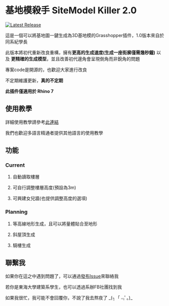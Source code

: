 # 基地模殺手 SiteModel Killer 2.0

[![Latest Release](https://img.shields.io/github/v/release/waiwaimi/SiteModel_Killer?display_name=release&style=flat-square&logo=Github&logoColor=white&color=sucess)](https://github.com/waiwaimi/SiteModel_Killer/releases/latest)

這是一個可以將基地圖一鍵生成為3D基地模的Grasshopper插件，1.0版本來自於同系紀學長

此版本將初代重新改良重構，擁有**更高的生成速度(生成一座街廓僅需幾秒鐘)** 以及 **更精確的生成模型**，並且改善初代邊角會呈現倒角而非銳角的問題

專案code是開源的，也歡迎大家進行改良

不定期維護更新，**真的不定期**

**此插件僅適用於 Rhino 7**

## 使用教學

詳細使用教學請參考[此連結](https://github.com/waiwaimi/SiteModel_Killer/blob/master/docs/tutorial.md)

我們也歡迎多語言精通者提供其他語言的使用教學

## 功能

### Current

1. 自動讀取樓層

2. 可自行調整樓層高度(預設為3m)

3. 可興建女兒牆(也提供調整高度的選項)

### Planning

1. 等高線地形生成，且可以將量體貼合至地形

2. 斜屋頂生成

3. 騎樓生成

## 聯繫我

如果你在這之中遇到問題了，可以通過[發布Issue](https://github.com/waiwaimi/SiteModel_Killer/issues)來聯絡我

若你是東海大學建築系學生，也可以透過系辦FB社團找到我

如果我很忙，我可能不會回覆你，不說了我去熬夜了 \_(┐「﹃ﾟ｡)\_